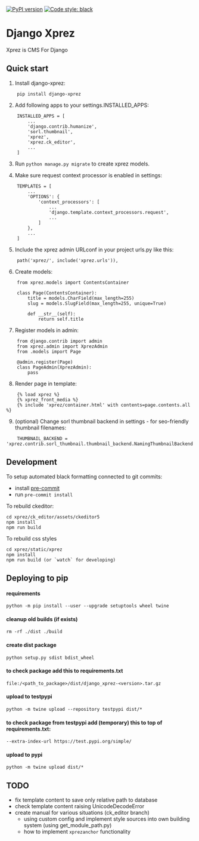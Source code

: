 [![PyPI version](https://badge.fury.io/py/django-xprez.svg)](https://badge.fury.io/py/django-xprez)
[![Code style: black](https://img.shields.io/badge/code%20style-black-000000.svg)](https://github.com/psf/black)

Django Xprez
============

Xprez is CMS For Django

Quick start
-----------

1. Install django-xprez:
```
    pip install django-xprez
```


2. Add following apps to your settings.INSTALLED_APPS:

```
    INSTALLED_APPS = [
        ...
        'django.contrib.humanize',
        'sorl.thumbnail',
        'xprez',
        'xprez.ck_editor',
        ...
    ]
```

3. Run `python manage.py migrate` to create xprez models.


4. Make sure request context processor is enabled in settings:

```
    TEMPLATES = [
        ...
        'OPTIONS': {
            'context_processors': [
                ...
                'django.template.context_processors.request',
                ...
            ]
        },
        ...
    ]
```

5. Include the xprez admin URLconf in your project urls.py like this:

```
    path('xprez/', include('xprez.urls')),
```

6. Create models:
```
    from xprez.models import ContentsContainer

    class Page(ContentsContainer):
        title = models.CharField(max_length=255)
        slug = models.SlugField(max_length=255, unique=True)

        def __str__(self):
            return self.title
```

7. Register models in admin:
```
    from django.contrib import admin
    from xprez.admin import XprezAdmin
    from .models import Page

    @admin.register(Page)
    class PageAdmin(XprezAdmin):
        pass
```

8. Render page in template:
```
    {% load xprez %}
    {% xprez_front_media %}
    {% include 'xprez/container.html' with contents=page.contents.all %}
```

9. (optional) Change sorl thumbnail backend in settings - for seo-friendly thumbnail filenames:

```
    THUMBNAIL_BACKEND = 'xprez.contrib.sorl_thumbnail.thumbnail_backend.NamingThumbnailBackend'
```


Development
-----------
To setup automated black formatting connected to git commits:
- install [pre-commit](https://pre-commit.com/#installation)
- run `pre-commit install`

To rebuild ckeditor:

    cd xprez/ck_editor/assets/ckeditor5
    npm install
    npm run build

To rebuild css styles

    cd xprez/static/xprez
    npm install
    npm run build (or `watch` for developing)


Deploying to pip
----------------

#### requirements

    python -m pip install --user --upgrade setuptools wheel twine


#### cleanup old builds (if exists)

    rm -rf ./dist ./build

#### create dist package

    python setup.py sdist bdist_wheel

#### to check package add this to requirements.txt

    file:/<path_to_package>/dist/django_xprez-<version>.tar.gz

#### upload to testpypi

    python -m twine upload --repository testpypi dist/*

#### to check package from testpypi add (temporary) this to top of requirements.txt:

    --extra-index-url https://test.pypi.org/simple/

#### upload to pypi

    python -m twine upload dist/*


TODO
-------

- fix template content to save only relative path to database
- check template content raising UnicodeDecodeError
- create manual for various situations (ck_editor branch)
  - using custom config and implement style sources into own building system (using get_module_path.py)
  - how to implement `xprezanchor` functionality
